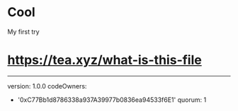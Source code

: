 # Cool
My first try
# https://tea.xyz/what-is-this-file
---
version: 1.0.0
codeOwners:
  - '0xC77Bb1d8786338a937A39977b0836ea94533f6E1'
quorum: 1
